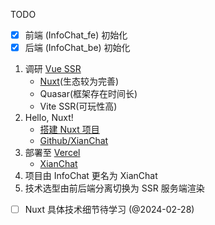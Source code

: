TODO

- [x] 前端 (InfoChat_fe) 初始化
- [x] 后端 (InfoChat_be) 初始化

1. 调研 [Vue SSR](https://vuejs.org/guide/scaling-up/ssr.html)
	+ [Nuxt](https://nuxt.com/docs/getting-started/introduction)(生态较为完善)
	+ Quasar(框架存在时间长)
	+ Vite SSR(可玩性高)
2. Hello, Nuxt!
	- [搭建 Nuxt 项目](https://nuxt.com/docs/getting-started/installation)
	- [Github/XianChat](https://github.com/Kaikaikaifang/XianChat)
3. 部署至 [Vercel](https://vercel.com/kaikaikaifangs-projects/xianchat)
	- [XianChat](https://xianchat.vercel.app/)
4. 项目由 InfoChat 更名为 XianChat
5. 技术选型由前后端分离切换为 SSR 服务端渲染

- [ ] Nuxt 具体技术细节待学习 (@2024-02-28)